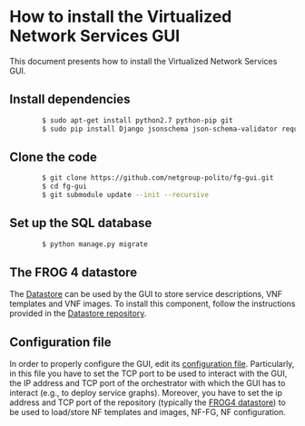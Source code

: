 # How to install the Virtualized Network Services GUI

This document presents how to install the Virtualized Network Services GUI.

## Install dependencies 

```sh
        $ sudo apt-get install python2.7 python-pip git
        $ sudo pip install Django jsonschema json-schema-validator requests
```

## Clone the code

```sh     
        $ git clone https://github.com/netgroup-polito/fg-gui.git
        $ cd fg-gui
        $ git submodule update --init --recursive
```
## Set up the SQL database

```sh
        $ python manage.py migrate
```

## The FROG 4 datastore

The [Datastore](https://github.com/netgroup-polito/frog4-datastore/) can be used by the GUI to store service descriptions, VNF templates and VNF images. To install this component, follow the instructions provided in the [Datastore repository](https://github.com/netgroup-polito/frog4-datastore/blob/master/README.md).

## Configuration file

In order to properly configure the GUI, edit its [configuration file](https://github.com/netgroup-polito/fg-gui/blob/master/config/default-config.ini). Particularly, in this file you have to set the TCP port to be used to interact with the GUI, the IP address and TCP port of the orchestrator with which the GUI has to interact (e.g., to deploy service graphs). Moreover, you have to set the ip address and TCP port of the repository (typically the [FROG4 datastore](https://github.com/netgroup-polito/frog4-datastore)) to be used to load/store NF templates and images, NF-FG, NF configuration.
